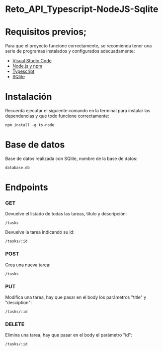 # Reto_API_Typescript-NodeJS-Sqlite

# Requisitos previos;

Para que el proyecto funcione correctamente, se recomienda tener una serie de programas instalados y configurados adecuadamente:
- [Visual Studio Code](https://code.visualstudio.com/download)
- [Node.js y npm](https://nodejs.org/es/)
- [Typescript](https://www.typescriptlang.org/)
- [SQlite](https://www.sqlite.org/index.html)


# Instalación 

Recuerda ejecutar el siguiente comando en la terminal para instalar las dependencias y que todo funcione correctamente:
```
npm install -g ts-node
```
# Base de datos

Base de datos realizada con SQlite, nombre de la base de datos:
```
database.db
```

# Endpoints
### GET

Devuelve el listado de todas las tareas, título y descripción:
```
/tasks
```

Devuelve la tarea indicando su id:
```
/tasks/:id
```

### POST

Crea una nueva tarea:
```
/tasks
```

### PUT

Modifica una tarea, hay que pasar en el body los parámetros "title" y "desciption":
```
/tasks/:id
```

### DELETE

Elimina una tarea, hay que pasar en el body el parámetro "id":
```
/tasks/:id
```
